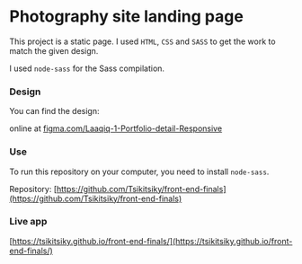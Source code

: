 # Photography site landing page

This project is a static page. I used `HTML`, `CSS` and `SASS` to get the work to match the given design.

I used `node-sass` for the Sass compilation.


### Design

You can find the design:

online at [figma.com/Laaqiq-1-Portfolio-detail-Responsive](https://www.figma.com/file/VgF87mULloYb7HZ1EMCRzU/Laaqiq-1-Portfolio-detail-Responsive?node-id=0%3A1) 

### Use
To run this repository on your computer, you need to install `node-sass`.

Repository: [https://github.com/Tsikitsiky/front-end-finals](https://github.com/Tsikitsiky/front-end-finals)

### Live app
[https://tsikitsiky.github.io/front-end-finals/](https://tsikitsiky.github.io/front-end-finals/)